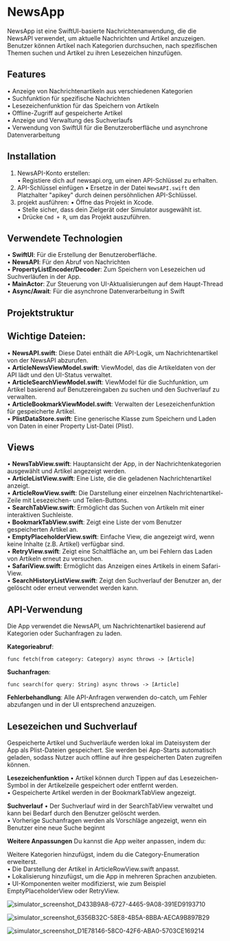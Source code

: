 # NewsApp 

NewsApp ist eine SwiftUI-basierte Nachrichtenanwendung, die die NewsAPI verwendet, um aktuelle Nachrichten und Artikel anzuzeigen. Benutzer können Artikel nach Kategorien durchsuchen, nach spezifischen Themen suchen und Artikel zu ihren Lesezeichen hinzufügen.

## Features 
• Anzeige von Nachrichtenartikeln aus verschiedenen Kategorien <br />
• Suchfunktion für spezifische Nachrichten <br />
• Lesezeichenfunktion für das Speichern von Artikeln <br />
• Offline-Zugriff auf gespeicherte Artikel <br />
• Anzeige und Verwaltung des Suchverlaufs <br />
• Verwendung von SwiftUI für die Benutzeroberfläche und asynchrone Datenverarbeitung <br />

## Installation 
1. NewsAPI-Konto erstellen: <br />
  • Registiere dich auf newsapi.org, um einen API-Schlüssel zu erhalten.<br />
2. API-Schlüssel einfügen
   • Ersetze in der Datei `NewsAPI.swift` den Platzhalter "apikey" durch deinen persöhnlichen API-Schlüssel. <br />
3. projekt ausführen:
   • Öffne das Projekt in Xcode. <br />
   • Stelle sicher, dass dein Zielgerät oder Simulator ausgewählt ist.
   • Drücke `Cmd + R`, um das Projekt auszuführen.

## Verwendete Technologien 
• **SwiftUI**: Für die Erstellung der Benutzeroberfläche. <br />
• **NewsAPI**: Für den Abruf von Nachrichten<br />
• **PropertyListEncoder/Decoder**: Zum Speichern von Lesezeichen ud Suchverläufen in der App. <br />
• **MainActor**: Zur Steuerung von UI-Aktualisierungen auf dem Haupt-Thread <br />
• **Async/Await**: Für die asynchrone Datenverarbeitung in Swift <br />

## Projektstruktur

## Wichtige Dateien: 
• **NewsAPI.swift**: Diese Datei enthält die API-Logik, um Nachrichtenartikel von der NewsAPI abzurufen.<br />
• **ArticleNewsViewModel.swift**: ViewModel, das die Artikeldaten von der API lädt und den UI-Status verwaltet.<br />
• **ArticleSearchViewModel.swift**: ViewModel für die Suchfunktion, um Artikel basierend auf Benutzereingaben zu suchen und den Suchverlauf zu verwalten.<br />
• **ArticleBookmarkViewModel.swift**: Verwalten der Lesezeichenfunktion für gespeicherte Artikel.<br />
• **PlistDataStore.swift**: Eine generische Klasse zum Speichern und Laden von Daten in einer Property List-Datei (Plist).<br />

## Views 
• **NewsTabView.swift**: Hauptansicht der App, in der Nachrichtenkategorien ausgewählt und Artikel angezeigt werden.<br />
• **ArticleListView.swift**: Eine Liste, die die geladenen Nachrichtenartikel anzeigt.<br />
• **ArticleRowView.swift**: Die Darstellung einer einzelnen Nachrichtenartikel-Zeile mit Lesezeichen- und Teilen-Buttons.<br />
• **SearchTabView.swift**: Ermöglicht das Suchen von Artikeln mit einer interaktiven Suchleiste.<br />
• **BookmarkTabView.swift**: Zeigt eine Liste der vom Benutzer gespeicherten Artikel an.<br />
• **EmptyPlaceholderView.swift**: Einfache View, die angezeigt wird, wenn keine Inhalte (z.B. Artikel) verfügbar sind.<br />
• **RetryView.swift**: Zeigt eine Schaltfläche an, um bei Fehlern das Laden von Artikeln erneut zu versuchen.<br />
• **SafariView.swift**: Ermöglicht das Anzeigen eines Artikels in einem Safari-View.<br />
• **SearchHistoryListView.swift**: Zeigt den Suchverlauf der Benutzer an, der gelöscht oder erneut verwendet werden kann.<br />

## API-Verwendung 
Die App verwendet die NewsAPI, um Nachrichtenartikel basierend auf Kategorien oder Suchanfragen zu laden.<br />

**Kategorieabruf**: 
```
func fetch(from category: Category) async throws -> [Article]
```

**Suchanfragen**: 
```
func search(for query: String) async throws -> [Article]
```

**Fehlerbehandlung**: 
Alle API-Anfragen verwenden do-catch, um Fehler abzufangen und in der UI entsprechend anzuzeigen.

## Lesezeichen und Suchverlauf
Gespeicherte Artikel und Suchverläufe werden lokal im Dateisystem der App als Plist-Dateien gespeichert. Sie werden bei App-Starts automatisch geladen, sodass Nutzer auch offline auf ihre gespeicherten Daten zugreifen können.

**Lesezeichenfunktion**
• Artikel können durch Tippen auf das Lesezeichen-Symbol in der Artikelzeile gespeichert oder entfernt werden.<br />
• Gespeicherte Artikel werden in der BookmarkTabView angezeigt.<br />

**Suchverlauf**
• Der Suchverlauf wird in der SearchTabView verwaltet und kann bei Bedarf durch den Benutzer gelöscht werden.<br />
• Vorherige Suchanfragen werden als Vorschläge angezeigt, wenn ein Benutzer eine neue Suche beginnt<br />

**Weitere Anpassungen**
Du kannst die App weiter anpassen, indem du:

Weitere Kategorien hinzufügst, indem du die Category-Enumeration erweiterst.<br />
• Die Darstellung der Artikel in ArticleRowView.swift anpasst.<br />
• Lokalisierung hinzufügst, um die App in mehreren Sprachen anzubieten.<br />
• UI-Komponenten weiter modifizierst, wie zum Beispiel EmptyPlaceholderView oder RetryView.<br />



![simulator_screenshot_D433B9A8-6727-4465-9A08-391ED9193710](https://github.com/user-attachments/assets/505e3b04-2877-41e4-b47e-6b8ae0a3c8de)


![simulator_screenshot_6356B32C-58E8-4B5A-8BBA-AECA9B897B29](https://github.com/user-attachments/assets/b71142ae-3531-4911-b1d9-c949ba4d4931)


![simulator_screenshot_D1E78146-58C0-42F6-ABA0-5703CE169214](https://github.com/user-attachments/assets/3850ecaa-6410-49cc-a7a4-361efae683fa)






